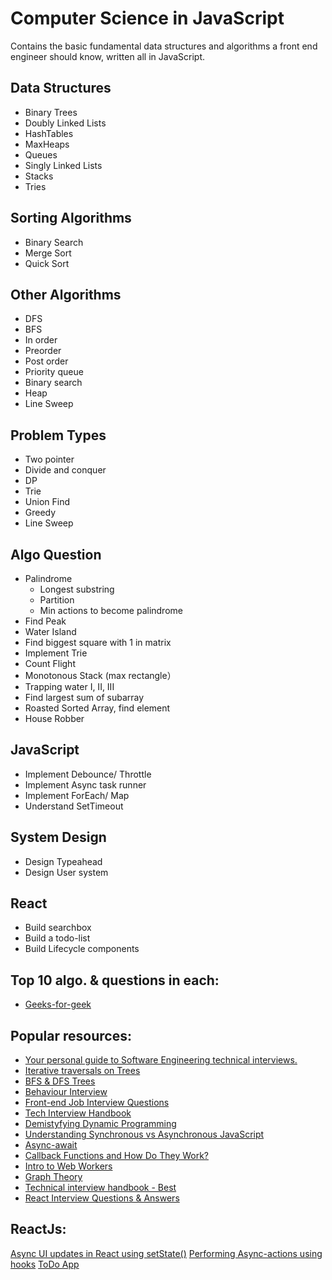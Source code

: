 # Computer Science in JavaScript

Contains the basic fundamental data structures and algorithms a front end engineer should know, written all in JavaScript.

## Data Structures

* Binary Trees
* Doubly Linked Lists
* HashTables
* MaxHeaps
* Queues
* Singly Linked Lists
* Stacks
* Tries

## Sorting Algorithms

* Binary Search
* Merge Sort
* Quick Sort

## Other Algorithms
* DFS
* BFS
* In order
* Preorder
* Post order 
* Priority queue 
* Binary search 
* Heap
* Line Sweep

## Problem Types
* Two pointer 
* Divide and conquer 
* DP
* Trie
* Union Find
* Greedy 
* Line Sweep

## Algo Question
* Palindrome
  * Longest substring
  * Partition
  * Min actions to become palindrome
* Find Peak
* Water Island
* Find biggest square with 1 in matrix
* Implement Trie 
* Count Flight
* Monotonous Stack (max rectangle）
* Trapping water I, II, III
* Find largest sum of subarray
* Roasted Sorted Array, find element
* House Robber

## JavaScript
* Implement Debounce/ Throttle
* Implement Async task runner
* Implement ForEach/ Map
* Understand SetTimeout

## System Design
* Design Typeahead
* Design User system

## React
* Build searchbox
* Build a todo-list
* Build Lifecycle components

## Top 10 algo. & questions in each:
* [Geeks-for-geek](https://www.geeksforgeeks.org/top-10-algorithms-in-interview-questions/)

## Popular resources:
* [Your personal guide to Software Engineering technical interviews.](https://github.com/kdn251/interviews)
* [Iterative traversals on Trees](https://medium.com/leetcode-patterns/leetcode-pattern-0-iterative-traversals-on-trees-d373568eb0ec)
* [BFS & DFS Trees](https://medium.com/leetcode-patterns/leetcode-pattern-1-bfs-dfs-25-of-the-problems-part-1-519450a84353)
* [Behaviour Interview](https://www.youtube.com/watch?v=PJKYqLP6MRE)
* [Front-end Job Interview Questions](https://github.com/yangshun/front-end-interview-handbook)
* [Tech Interview Handbook](https://github.com/yangshun/tech-interview-handbook)
* [Demistyfying Dynamic Programming](https://medium.freecodecamp.org/demystifying-dynamic-programming-3efafb8d4296)
* [Understanding Synchronous vs Asynchronous JavaScript](https://www.youtube.com/watch?v=Q-Zmc0E0GYY)
* [Async-await](https://www.youtube.com/watch?v=lGJbPSI-12E)
* [Callback Functions and How Do They Work?](https://www.youtube.com/watch?v=uPCxgnLOuiQ)
* [Intro to Web Workers](https://www.youtube.com/watch?v=EiPytIxrZtU)
* [Graph Theory](https://www.youtube.com/playlist?list=PLDV1Zeh2NRsDGO4--qE8yH72HFL1Km93P)
* [Technical interview handbook - Best](https://github.com/yangshun/tech-interview-handbook)
* [React Interview Questions & Answers](https://github.com/sudheerj/reactjs-interview-questions)

## ReactJs:
[Async UI updates in React using setState()](https://codesandbox.io/s/add-a-loading-indicator-to-ui-kszkg)
[Performing Async-actions using hooks](https://codesandbox.io/s/performing-async-actions-using-hooks-p4s0q)
[ToDo App](https://codesandbox.io/s/todos-rehf6)